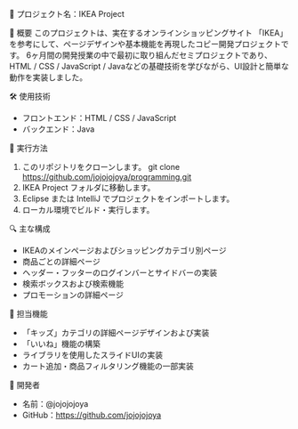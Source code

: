 🛒 プロジェクト名：IKEA Project

📝 概要
このプロジェクトは、実在するオンラインショッピングサイト 「IKEA」 を参考にして、ページデザインや基本機能を再現したコピー開発プロジェクトです。
6ヶ月間の開発授業の中で最初に取り組んだセミプロジェクトであり、HTML / CSS / JavaScript / Javaなどの基礎技術を学びながら、UI設計と簡単な動作を実装しました。

🛠 使用技術
- フロントエンド：HTML / CSS / JavaScript
- バックエンド：Java

🚀 実行方法
1. このリポジトリをクローンします。
git clone https://github.com/jojojojoya/programming.git
2. IKEA Project フォルダに移動します。
3. Eclipse または IntelliJ でプロジェクトをインポートします。
4. ローカル環境でビルド・実行します。

🔍 主な構成
- IKEAのメインページおよびショッピングカテゴリ別ページ
- 商品ごとの詳細ページ
- ヘッダー・フッターのログインバーとサイドバーの実装
- 検索ボックスおよび検索機能
- プロモーションの詳細ページ

👤 担当機能
- 「キッズ」カテゴリの詳細ページデザインおよび実装
- 「いいね」機能の構築
- ライブラリを使用したスライドUIの実装
- カート追加・商品フィルタリング機能の一部実装

👤 開発者
- 名前：@jojojojoya
- GitHub：https://github.com/jojojojoya
